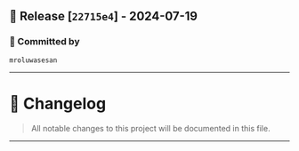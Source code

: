 ## 🚀 Release [`22715e4`] - 2024-07-19

### 👤 Committed by
`mroluwasesan`

---

# 📜 Changelog
> All notable changes to this project will be documented in this file.

---

